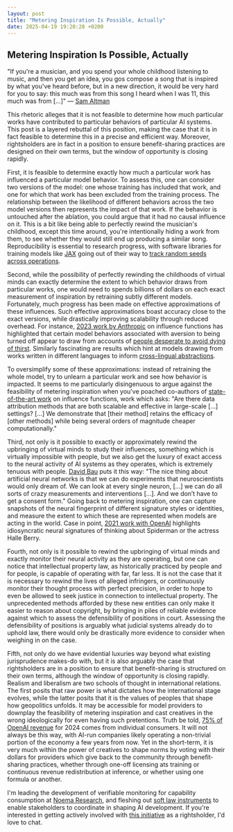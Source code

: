 ```yaml
---
layout: post
title: "Metering Inspiration Is Possible, Actually"
date: 2025-04-19 19:20:28 +0200
---
```


## Metering Inspiration Is Possible, Actually

"If you're a musician, and you spend your whole childhood listening to music, and then you get an idea, you gos compose a song that is inspired by what you've heard before, but in a new direction, it would be very hard for you to say: this much was from this song I heard when I was 11, this much was from [...]" — [Sam Altman](https://www.youtube.com/live/5MWT_doo68k?feature=shared&t=398)

This rhetoric alleges that it is not feasible to determine how much particular works have contributed to particular behaviors of particular AI systems. This post is a layered rebuttal of this position, making the case that it is in fact feasible to determine this in a precise and efficient way. Moreover, rightsholders are in fact in a position to ensure benefit-sharing practices are designed on their own terms, but the window of opportunity is closing rapidly.

First, it is feasible to determine exactly how much a particular work has influenced a particular model behavior. To assess this, one can consider two versions of the model: one whose training has included that work, and one for which that work has been excluded from the training process. The relationship between the likelihood of different behaviors across the two model versions then represents the impact of that work. If the behavior is untouched after the ablation, you could argue that it had no causal influence on it. This is a bit like being able to perfectly rewind the musician's childhood, except this time around, you're intentionally hiding a work from them, to see whether they would still end up producing a similar song. Reproducibility is essential to research progress, with software libraries for training models like [JAX](https://docs.jax.dev/en/latest/index.html) going out of their way to [track random seeds across operations](https://docs.jax.dev/en/latest/random-numbers.html#random-numbers-in-jax).

Second, while the possibility of perfectly rewinding the childhoods of virtual minds can exactly determine the extent to which behavior draws from particular works, one would need to spends billions of dollars on each exact measurement of inspiration by retraining subtly different models. Fortunately, much progress has been made on effective approximations of these influences. Such effective approximations boast accuracy close to the exact versions, while drastically improving scalability through reduced overhead. For instance, [2023 work by Anthropic](https://arxiv.org/pdf/2308.03296) on influence functions has highlighted that certain model behaviors associated with aversion to being turned off appear to draw from accounts of [people desperate to avoid dying of thirst](https://arxiv.org/pdf/2308.03296#page=56). Similarly fascinating are results which hint at models drawing from works written in different languages to inform [cross-lingual abstractions](https://arxiv.org/pdf/2308.03296#page=35).

To oversimplify some of these approximations: instead of retraining the whole model, try to unlearn a particular work and see how behavior is impacted. It seems to me particularly disingenuous to argue against the feasibility of metering inspiration when you've poached co-authors of [state-of-the-art work](https://arxiv.org/pdf/2303.14186) on influence functions, work which asks: "Are there data attribution methods that are both scalable and effective in large-scale [...] settings? [...] We demonstrate that [their method] retains the efficacy of [other methods] while being several orders of magnitude cheaper computationally."

Third, not only is it possible to exactly or approximately rewind the upbringing of virtual minds to study their influences, something which is virtually impossible with people, but we also get the luxury of exact access to the neural activity of AI systems as they operates, which is extremely tenuous with people. [David Bau](https://www.nature.com/articles/d41586-024-01314-y) puts it this way: "The nice thing about artificial neural networks is that we can do experiments that neuroscientists would only dream of. We can look at every single neuron, [...] we can do all sorts of crazy measurements and interventions [...]. And we don’t have to get a consent form." Going back to metering inspiration, one can capture snapshots of the neural fingerprint of different signature styles or identities, and measure the extent to which these are represented when models are acting in the world. Case in point, [2021 work with OpenAI](https://distill.pub/2021/multimodal-neurons/) highlights idiosyncratic neural signatures of thinking about Spiderman or the actress Halle Berry.

Fourth, not only is it possible to rewind the upbringing of virtual minds and exactly monitor their neural activity as they are operating, but one can notice that intellectual property law, as historically practiced by people and for people, is capable of operating with far, far less. It is not the case that it is necessary to rewind the lives of alleged infringers, or continuously monitor their thought process with perfect precision, in order to hope to even be allowed to seek justice in connection to intellectual property. The unprecedented methods afforded by these new entities can only make it easier to reason about copyright, by bringing in piles of reliable evidence against which to assess the defensibility of positions in court. Assessing the defensibility of positions is arguably what judicial systems already do to uphold law, there would only be drastically more evidence to consider when weighing in on the case.

Fifth, not only do we have evidential luxuries way beyond what existing jurisprudence makes-do with, but it is also arguably the case that rightsholders are in a position to ensure that benefit-sharing is structured on their own terms, although the window of opportunity is closing rapidly. Realism and liberalism are two schools of thought in international relations. The first posits that raw power is what dictates how the international stage evolves, while the latter posits that it is the values of peoples that shape how geopolitics unfolds. It may be accessible for model providers to downplay the feasibility of metering inspiration and cast creatives in the wrong ideologically for even having such pretentions. Truth be told, [75% of OpenAI revenue](https://www.bloomberg.com/news/articles/2024-10-28/openai-cfo-says-75-of-its-revenue-comes-from-paying-consumers) for 2024 comes from individual consumers. It will not always be this way, with AI-run companies likely operating a non-trivial portion of the economy a few years from now. Yet in the short-term, it is very much within the power of creatives to shape norms by voting with their dollars for providers which give back to the community through benefit-sharing practices, whether through one-off licensing ats training or continuous revenue redistribution at inference, or whether using one formula or another.

I'm leading the development of verifiable monitoring for capability consumption at [Noema Research](https://noemaresearch.com/blog/virtual-diplomacy), and fleshing out [soft law instruments](https://virtuality.network/) to enable stakeholders to coordinate in shaping AI development. If you're interested in getting actively involved with [this initiative](https://virtuality.network/) as a rightsholder, I'd love to chat.
